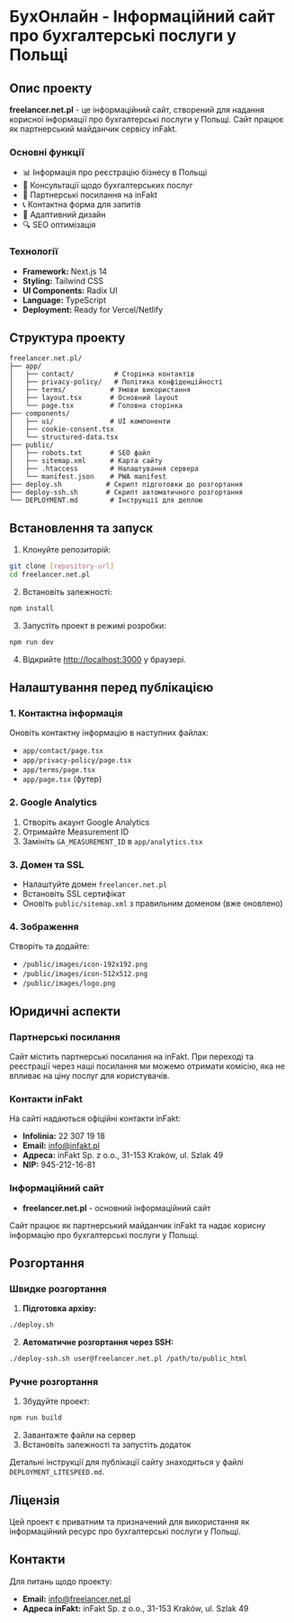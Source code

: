 # БухОнлайн - Інформаційний сайт про бухгалтерські послуги у Польщі

## Опис проекту

**freelancer.net.pl** - це інформаційний сайт, створений для надання корисної інформації про бухгалтерські послуги у Польщі. Сайт працює як партнерський майданчик сервісу inFakt.

### Основні функції

- 📊 Інформація про реєстрацію бізнесу в Польщі
- 💼 Консультації щодо бухгалтерських послуг
- 🔗 Партнерські посилання на inFakt
- 📞 Контактна форма для запитів
- 📱 Адаптивний дизайн
- 🔍 SEO оптимізація

### Технології

- **Framework:** Next.js 14
- **Styling:** Tailwind CSS
- **UI Components:** Radix UI
- **Language:** TypeScript
- **Deployment:** Ready for Vercel/Netlify

## Структура проекту

```
freelancer.net.pl/
├── app/
│   ├── contact/          # Сторінка контактів
│   ├── privacy-policy/   # Політика конфіденційності
│   ├── terms/           # Умови використання
│   ├── layout.tsx       # Основний layout
│   └── page.tsx         # Головна сторінка
├── components/
│   ├── ui/              # UI компоненти
│   ├── cookie-consent.tsx
│   └── structured-data.tsx
├── public/
│   ├── robots.txt       # SEO файл
│   ├── sitemap.xml      # Карта сайту
│   ├── .htaccess        # Налаштування сервера
│   └── manifest.json    # PWA manifest
├── deploy.sh           # Скрипт підготовки до розгортання
├── deploy-ssh.sh       # Скрипт автоматичного розгортання
└── DEPLOYMENT.md        # Інструкції для деплою
```

## Встановлення та запуск

1. Клонуйте репозиторій:
```bash
git clone [repository-url]
cd freelancer.net.pl
```

2. Встановіть залежності:
```bash
npm install
```

3. Запустіть проект в режимі розробки:
```bash
npm run dev
```

4. Відкрийте [http://localhost:3000](http://localhost:3000) у браузері.

## Налаштування перед публікацією

### 1. Контактна інформація
Оновіть контактну інформацію в наступних файлах:
- `app/contact/page.tsx`
- `app/privacy-policy/page.tsx`
- `app/terms/page.tsx`
- `app/page.tsx` (футер)

### 2. Google Analytics
1. Створіть акаунт Google Analytics
2. Отримайте Measurement ID
3. Замініть `GA_MEASUREMENT_ID` в `app/analytics.tsx`

### 3. Домен та SSL
- Налаштуйте домен `freelancer.net.pl`
- Встановіть SSL сертифікат
- Оновіть `public/sitemap.xml` з правильним доменом (вже оновлено)

### 4. Зображення
Створіть та додайте:
- `/public/images/icon-192x192.png`
- `/public/images/icon-512x512.png`
- `/public/images/logo.png`

## Юридичні аспекти

### Партнерські посилання
Сайт містить партнерські посилання на inFakt. При переході та реєстрації через наші посилання ми можемо отримати комісію, яка не впливає на ціну послуг для користувачів.

### Контакти inFakt
На сайті надаються офіційні контакти inFakt:
- **Infolinia:** 22 307 19 18
- **Email:** info@infakt.pl
- **Адреса:** inFakt Sp. z o.o., 31-153 Kraków, ul. Szlak 49
- **NIP:** 945-212-16-81

### Інформаційний сайт
- **freelancer.net.pl** - основний інформаційний сайт

Сайт працює як партнерський майданчик inFakt та надає корисну інформацію про бухгалтерські послуги у Польщі.

## Розгортання

### Швидке розгортання

1. **Підготовка архіву:**
```bash
./deploy.sh
```

2. **Автоматичне розгортання через SSH:**
```bash
./deploy-ssh.sh user@freelancer.net.pl /path/to/public_html
```

### Ручне розгортання

1. Збудуйте проект:
```bash
npm run build
```

2. Завантажте файли на сервер
3. Встановіть залежності та запустіть додаток

Детальні інструкції для публікації сайту знаходяться у файлі `DEPLOYMENT_LITESPEED.md`.

## Ліцензія

Цей проект є приватним та призначений для використання як інформаційний ресурс про бухгалтерські послуги у Польщі.

## Контакти

Для питань щодо проекту:
- **Email:** info@freelancer.net.pl
- **Адреса inFakt:** inFakt Sp. z o.o., 31-153 Kraków, ul. Szlak 49
